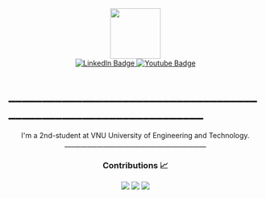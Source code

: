 <div id="header" align="center">
  <img src="https://media.giphy.com/media/kBrSH5C4ps9nyNDo4S/giphy.gif" width="100"/>
</div>
<div id="badges" align = "center">
  <a href="https://www.facebook.com/nghinn0904/">
    <img src="https://img.shields.io/badge/facebook-blue?style=for-the-badge&logo=facebook&logoColor=white" alt="LinkedIn Badge"/>
  </a>
  <a href="https://www.youtube.com/channel/UCJuGUWC86nRGJFa7vW0hOqQ">
    <img src="https://img.shields.io/badge/YouTube-red?style=for-the-badge&logo=youtube&logoColor=white" alt="Youtube Badge"/>
  </a>
<!--   <a href="your-twitter-URL">
    <img src="https://img.shields.io/badge/Twitter-blue?style=for-the-badge&logo=twitter&logoColor=white" alt="Twitter Badge"/>
  </a> -->
</div>

# __________________________________________________________________
<div align="center"> I'm a 2nd-student at VNU University of Engineering and Technology.  </div>

<div align="center">
____________________________________________

### Contributions 📈
<p>
  <img src="https://github-readme-stats.vercel.app/api?username=nghinn1012&show_icons=true&theme=onedark&count_private=true&hide_border=true" />
  <img src="https://github-readme-streak-stats.herokuapp.com?user=nghinn1012&theme=onedark&hide_border=true&date_format=j%20M%5B%20Y%5D&fire=DD2727" />
  <img src="https://github-readme-stats.vercel.app/api/top-langs/?username=nghinn1012&langs_count=8&theme=onedark&hide_border=true&layout=compact" />
</p>

